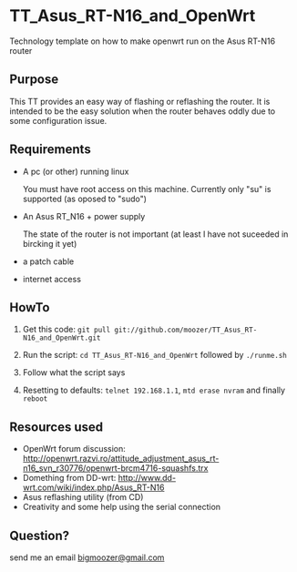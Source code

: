TT_Asus_RT-N16_and_OpenWrt
==========================

Technology template on how to make openwrt run on the Asus RT-N16 router

Purpose
-------
This TT provides an easy way of flashing or reflashing the router.
It is intended to be the easy solution when the router behaves oddly due to some configuration issue.


Requirements
------------
* A pc (or other) running linux

    You must have root access on this machine. 
    Currently only "su" is supported (as oposed to "sudo")
    
* An Asus RT_N16 + power supply

    The state of the router is not important (at least I have not suceeded in bircking it yet)

* a patch cable
* internet access

HowTo
-----
1. Get this code: `git pull git://github.com/moozer/TT_Asus_RT-N16_and_OpenWrt.git`

2. Run the script: `cd TT_Asus_RT-N16_and_OpenWrt` followed by `./runme.sh`

3. Follow what the script says

4. Resetting to defaults: `telnet 192.168.1.1`, `mtd erase nvram` and finally `reboot`


Resources used
--------------
* OpenWrt forum discussion: http://openwrt.razvi.ro/attitude_adjustment_asus_rt-n16_svn_r30776/openwrt-brcm4716-squashfs.trx
* Domething from DD-wrt: http://www.dd-wrt.com/wiki/index.php/Asus_RT-N16
* Asus reflashing utility (from CD)
* Creativity and some help using the serial connection


Question?
---------
send me an email bigmoozer@gmail.com
